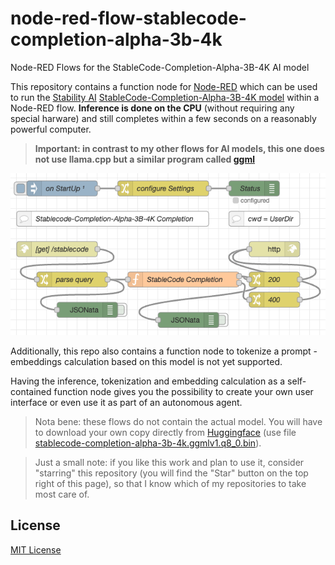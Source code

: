 # node-red-flow-stablecode-completion-alpha-3b-4k #

Node-RED Flows for the StableCode-Completion-Alpha-3B-4K AI model

This repository contains a function node for [Node-RED](https://nodered.org/) which can be used to run the [Stability AI](https://huggingface.co/stabilityai) [StableCode-Completion-Alpha-3B-4K model](https://huggingface.co/stabilityai/stablecode-completion-alpha-3b-4k) within a Node-RED flow. **Inference is done on the CPU** (without requiring any special harware) and still completes within a few seconds on a reasonably powerful computer.

> **Important: in contrast to my other flows for AI models, this one does not use llama.cpp but a similar program called [ggml](https://github.com/ggerganov/ggml)**

![StableCode-Completion-Alpha-3B-4K Text Completion Flow](./StableCode-Completion-Alpha-3B-4K-Completion-Flow.png)

Additionally, this repo also contains a function node to tokenize a prompt - embeddings calculation based on this model is not yet supported.

Having the inference, tokenization and embedding calculation as a self-contained function node gives you the possibility to create your own user interface or even use it as part of an autonomous agent.

> Nota bene: these flows do not contain the actual model. You will have to download your own copy directly from [Huggingface](https://huggingface.co/TheBloke/stablecode-completion-alpha-3b-4k-GGML) (use file [stablecode-completion-alpha-3b-4k.ggmlv1.q8_0.bin](https://huggingface.co/TheBloke/stablecode-completion-alpha-3b-4k-GGML/blob/main/stablecode-completion-alpha-3b-4k.ggmlv1.q8_0.bin)).

> Just a small note: if you like this work and plan to use it, consider "starring" this repository (you will find the "Star" button on the top right of this page), so that I know which of my repositories to take most care of.




## License ##

[MIT License](LICENSE.md)

